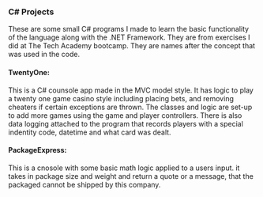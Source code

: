 ### C# Projects
These are some small C# programs I made to learn the basic functionality of the language along with the .NET Framework. 
They are from exercises I did at The Tech Academy bootcamp. They are names after the concept that was used in the code.

#### TwentyOne:
This is a C# counsole app made in the MVC model style. It has logic to play a twenty one game casino style including placing bets,
and removing cheaters if certain exceptions are thrown. The classes and logic are set-up to add more games using the game and player controllers.
There is also data logging attached to the program that records players with a special indentity code, datetime and what card was dealt.

#### PackageExpress:
This is a cnosole with some basic math logic applied to a users input. it takes in package size and weight and return a quote or a message,
that the packaged cannot be shipped by this company.
